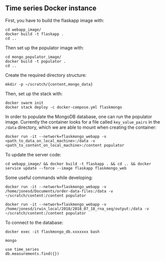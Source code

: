 ## Time series Docker instance

First, you have to build the flaskapp image with:

```
cd webapp_image/
docker build -t flaskapp .
cd ..
```

Then set up the populator image with:

```
cd mongo_populator_image/
docker build -t populator .
cd ..
```

Create the required directory structure:

```
mkdir -p ~/scratch/{content,mongo_data}
```

Then, set up the stack with:

```
docker swarm init
docker stack deploy -c docker-compose.yml flaskmongo
```

In order to populate the MongoDB database, one can run the populator image. Currently the container looks for a file called `key_value_pairs` in the `/data` directory, which we are able to mount when creating the container:

```
docker run -it --network=flaskmongo_webapp -v <path_to_data_on_local_machine>:/data -v <path_to_content_on_local_machine>:/content populator
```

To update the server code:

```
cd webapp_image/ && docker build -t flaskapp . && cd .. && docker service update --force --image flaskapp flaskmongo_web
```

Some useful commands while developing:

```
docker run -it --network=flaskmongo_webapp -v /home/jonesd/Documents/order-data-files:/data -v ~/scratch/content:/content populator

docker run -it --network=flaskmongo_webapp -v /home/jonesd/irwin_local/2018/2018_07_18_rna_seq/output:/data -v ~/scratch/content:/content populator
```

To connect to the database:

```
docker exec -it flaskmongo_db.xxxxxxx bash

mongo

use time_series
db.measurements.find({})
```
